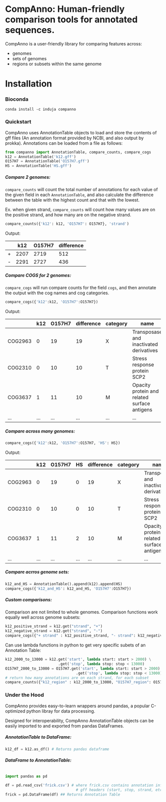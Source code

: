 # CompAnno: Human-friendly comparison tools for annotated sequences.

CompAnno is a user-friendly library for comparing features across:
  - genomes
  - sets of genomes
  - regions or subsets within the same genome


# Installation
### Bioconda
```
conda install -c induja companno
```

### Quickstart
CompAnno uses AnnotationTable objects to load and store the contents of gff files (An annotation format provided by NCBI, and also output by prokka). Annotations can be loaded from a file as follows:
```python
from companno import AnnotationTable, compare_counts, compare_cogs
k12 = AnnotationTable('k12.gff')
O157H7 = AnnotationTable('O157H7.gff')
HS = AnnotationTable('HS.gff')
```

##### Compare 2 genomes:

`compare_counts` will count the total number of annotations for each value of the given field in each `AnnotationTable`, and also calculate the difference between the table with the highest count and that with the lowest.

Ex. when given strand, `compare_counts` will count how many values are on the positive strand, and how many are on the negative strand.

```python
compare_counts({'k12': k12, 'O157H7': O157H7}, 'strand')
```

Output:

|      | k12  | O157H7 | difference |
| ---- | ---- | ------ | ---------- |
| +    | 2207 | 2719   | 512        |
| -    | 2291 | 2727   | 436        |

##### Compare COGS for 2 genomes:

`compare_cogs` will run compare counts for the field `cogs`, and then annotate the output with the cog names and cog categories.

```python
compare_cogs({'k12':k12, 'O157H7':O157H7})
```

Output:

|         | k12  | O157H7 | difference | category | name                                         |
| ------- | ---- | ------ | ---------- | -------- | -------------------------------------------- |
| COG2963 | 0    | 19     | 19         | X        | Transposase and inactivated derivatives      |
| COG2310 | 0    | 10     | 10         | T        | Stress response protein SCP2                 |
| COG3637 | 1    | 11     | 10         | M        | Opacity protein and related surface antigens |
| ...     | ...  | ...    | ...        | ...      | ...                                          |

##### Compare across many genomes:

```python
compare_cogs({'k12':k12, 'O157H7':O157H7, 'HS': HS})
```

Output:

|         | k12  | O157H7 | HS   | difference | category | name                                         |
| ------- | ---- | ------ | ---- | ---------- | -------- | -------------------------------------------- |
| COG2963 | 0    | 19     | 0    | 19         | X        | Transposase and inactivated derivatives      |
| COG2310 | 0    | 10     | 0    | 10         | T        | Stress response protein SCP2                 |
| COG3637 | 1    | 11     | 2    | 10         | M        | Opacity protein and related surface antigens |
| ...     | ...  | ...    | ...  | ...        | ...      | ...                                          |

##### Compare acrros genome sets:

```python
k12_and_HS = AnnotationTable().append(k12).append(HS)
compare_cogs({'k12_and_HS': k12_and_HS, 'O157H7':O157H7})
```

##### Custom comparisons:

Comparison are not limited to whole genomes. Comparison functions work equally well
across genome subsets:

```python
k12_positive_strand = k12.get("strand", "+")
k12_negative_strand = k12.get("strand", "-")
compare_cogs({"+ strand" : k12_positive_strand, "- strand": k12_negative_strand})
```

Can use lambda functions in python to get very specific subets of an Annotation Table:

```python
k12_2000_to_13000 = k12.get('start', lambda start: start > 2000) \
						.get('stop', lambda stop: stop < 13000)
O157H7_2000_to_13000 = O157H7.get('start', lambda start: start > 2000) \
								.get('stop', lambda stop: stop < 13000)
# return how many annotations are on each strand, for each subset
compare_counts({"k12_region" : k12_2000_to_13000, "O157H7_region": O157H7_2000_to_13000}, strand)
```

### Under the Hood

CompAnno provides easy-to-learn wrappers around pandas, a popular C-optimized python
libray for data processing.

Designed for interoperability, CompAnno AnnotationTable
objects can be easily imported to and exported from pandas DataFrames.

##### AnnotationTable to DataFrame:

```python
k12_df = k12.as_df() # Returns pandas dataframe
```

##### DataFrame to AnnotationTable:

```python

import pandas as pd

df = pd.read_csv('frick.csv') # where frick.csv contains annotation information using
								# gff headers (start, stop, strand, etc.)
frick = pd.DataFrame(df) ## Returns Annotation Table
```
